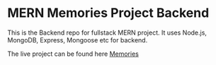 # MERN Memories Project Backend

This is the Backend repo for fullstack MERN project.
It uses Node.js, MongoDB, Express, Mongoose etc for backend.

The live project can be found here [Memories](https://memories-sample-mern-project.netlify.app/)
